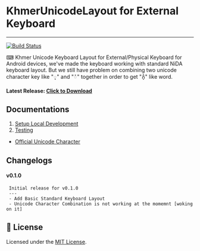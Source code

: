# KhmerUnicodeLayout for External Keyboard
---

[![Build Status](https://travis-ci.com/peakhmr/KhmerUnicodeLayout-for-External-Keyboard.svg?branch=master)](https://travis-ci.com/peakhmr/KhmerUnicodeLayout-for-External-Keyboard)

⌨ Khmer Unicode Keyboard Layout for External/Physical Keyboard for Android devices, we've made the keyboard working with standard NiDA keyboard layout. But we still have problem on combining two unicode character key like "ុ" and "ំ" together in order to get "កុំ​" like word.

#### Latest Release: [Click to Download](https://github.com/peakhmr/KhmerUnicodeLayout-for-External-Keyboard/releases/latest)

## Documentations

1. [Setup Local Development](https://github.com/peakhmr/KhmerUnicodeLayout-for-External-Keyboard/wiki/Getting-Started)
1. [Testing](#)
* [Official Unicode Character](http://www.unicode.org/charts/PDF/U1780.pdf)

## Changelogs

#### v0.1.0
```
 Initial release for v0.1.0
 ---
 - Add Basic Standard Keyboard Layout
 - Unicode Character Combination is not working at the momemnt [woking on it]
```

## :memo: License

Licensed under the [MIT License](LICENSE).
